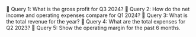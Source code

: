 📑 Query 1: What is the gross profit for Q3 2024?
📑 Query 2: How do the net income and operating expenses compare for Q1 2024?
📑 Query 3: What is the total revenue for the year?
📑 Query 4: What are the total expenses for Q2 2023?
📑 Query 5: Show the operating margin for the past 6 months.
